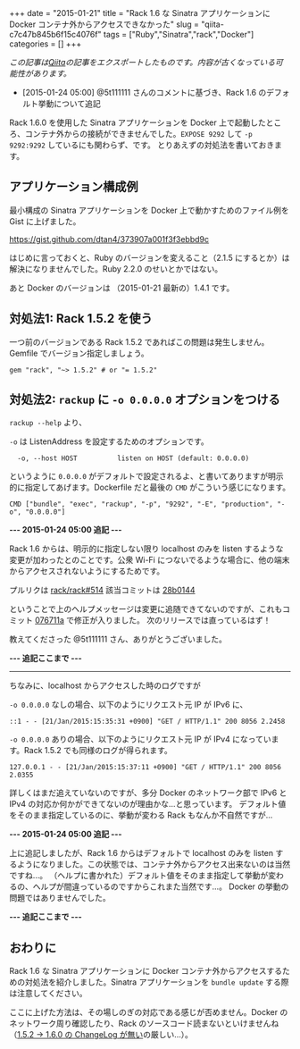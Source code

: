 +++ 
date = "2015-01-21"
title = "Rack 1.6 な Sinatra アプリケーションに Docker コンテナ外からアクセスできなかった"
slug = "qiita-c7c47b845b6f15c4076f" 
tags = ["Ruby","Sinatra","rack","Docker"]
categories = []
+++

*この記事は[Qiita](https://qiita.com/dtan4/items/c7c47b845b6f15c4076f)の記事をエクスポートしたものです。内容が古くなっている可能性があります。*

- [2015-01-24 05:00] @5t111111 さんのコメントに基づき、Rack 1.6 のデフォルト挙動について追記
 
Rack 1.6.0 を使用した Sinatra アプリケーションを Docker 上で起動したところ、コンテナ外からの接続ができませんでした。`EXPOSE 9292` して `-p 9292:9292` しているにも関わらず、です。
とりあえずの対処法を書いておきます。

## アプリケーション構成例

最小構成の Sinatra アプリケーションを Docker 上で動かすためのファイル例を Gist に上げました。

https://gist.github.com/dtan4/373907a001f3f3ebbd9c

はじめに言っておくと、Ruby のバージョンを変えること（2.1.5 にするとか）は解決になりませんでした。Ruby 2.2.0 のせいとかではない。

あと Docker のバージョンは （2015-01-21 最新の）1.4.1 です。

## 対処法1: Rack 1.5.2 を使う

一つ前のバージョンである Rack 1.5.2 であればこの問題は発生しません。Gemfile でバージョン指定しましょう。

```rb:Gemfile
gem "rack", "~> 1.5.2" # or "= 1.5.2"
```

## 対処法2: `rackup` に `-o 0.0.0.0` オプションをつける

`rackup --help` より、

`-o` は ListenAddress を設定するためのオプションです。

```
  -o, --host HOST          listen on HOST (default: 0.0.0.0)
```

というように `0.0.0.0` がデフォルトで設定されるよ、と書いてありますが明示的に指定してあげます。Dockerfile だと最後の `CMD` がこういう感じになります。

```docker:Dockerfile
CMD ["bundle", "exec", "rackup", "-p", "9292", "-E", "production", "-o", "0.0.0.0"]
```

__--- 2015-01-24 05:00 追記 ---__

Rack 1.6 からは、明示的に指定しない限り localhost のみを listen するような変更が加わったとのことです。公衆 Wi-Fi につないでるような場合に、他の端末からアクセスされないようにするためです。

プルリクは [rack/rack#514](https://github.com/rack/rack/pull/514)
該当コミットは [28b0144](https://github.com/rack/rack/commit/28b014484a8ac0bbb388e7eaeeef159598ec64fc)

ということで上のヘルプメッセージは変更に追随できてないのですが、これもコミット [076711a](https://github.com/rack/rack/commit/076711a837cda3f07889cab05cb89964ce2314f0) で修正が入りました。
次のリリースでは直っているはず！

教えてくださった @5t111111 さん、ありがとうございました。

__--- 追記ここまで ---__

* * *

ちなみに、localhost からアクセスした時のログですが

`-o 0.0.0.0` なしの場合、以下のようにリクエスト元 IP が IPv6 に、

```
::1 - - [21/Jan/2015:15:35:31 +0900] "GET / HTTP/1.1" 200 8056 2.2458
```

`-o 0.0.0.0` ありの場合、以下のようにリクエスト元 IP が IPv4 になっています。Rack 1.5.2 でも同様のログが得られます。

```
127.0.0.1 - - [21/Jan/2015:15:37:11 +0900] "GET / HTTP/1.1" 200 8056 2.0355
```

詳しくはまだ追えていないのですが、多分 Docker のネットワーク部で IPv6 と IPv4 の対応か何かができてないのが理由かな…と思っています。
デフォルト値をそのまま指定しているのに、挙動が変わる Rack もなんか不自然ですが…

__--- 2015-01-24 05:00 追記 ---__

上に追記しましたが、Rack 1.6 からはデフォルトで localhost のみを listen するようになりました。この状態では、コンテナ外からアクセス出来ないのは当然ですね…。
（ヘルプに書かれた）デフォルト値をそのまま指定して挙動が変わるの、ヘルプが間違っているのですからこれまた当然です…。
Docker の挙動の問題ではありませんでした。

__--- 追記ここまで ---__

## おわりに

Rack 1.6 な Sinatra アプリケーションに Docker コンテナ外からアクセスするための対処法を紹介しました。Sinatra アプリケーションを `bundle update` する際は注意してください。

ここに上げた方法は、その場しのぎの対応である感じが否めません。Docker のネットワーク周り確認したり、Rack のソースコード読まないといけませんね（[1.5.2 -> 1.6.0 の ChangeLog が無い](https://github.com/rack/rack#history)の厳しい…）。
